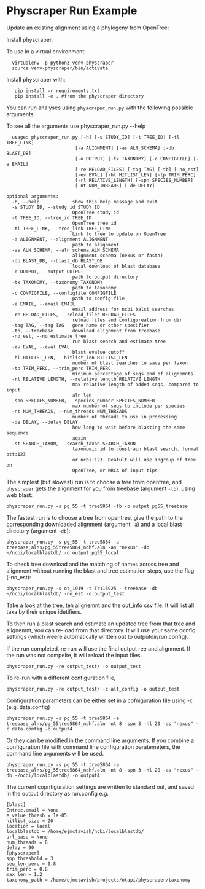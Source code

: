 # Physcraper Run Example



Update an existing alignment using a phylogeny from OpenTree:  

Install physcraper.  

To use in a virtual environment:

```
  virtualenv -p python3 venv-physcraper  
  source venv-physcraper/bin/activate  
```

Install physcraper with:
```
   pip install -r requirements.txt  
   pip install -e . #from the physcraper directory
```

You can run analyses using `physcraper_run.py` with the following possible arguments.

To see all the arguments use  physcraper_run.py --help
```
  usage: physcraper_run.py [-h] [-s STUDY_ID] [-t TREE_ID] [-tl TREE_LINK]
                         [-a ALIGNMENT] [-as ALN_SCHEMA] [-db BLAST_DB]
                         [-o OUTPUT] [-tx TAXONOMY] [-c CONFIGFILE] [-e EMAIL]
                         [-re RELOAD_FILES] [-tag TAG] [-tb] [-no_est]
                         [-ev EVAL] [-hl HITLIST_LEN] [-tp TRIM_PERC]
                         [-rl RELATIVE_LENGTH] [-spn SPECIES_NUMBER]
                         [-nt NUM_THREADS] [-de DELAY]

optional arguments:
  -h, --help            show this help message and exit
  -s STUDY_ID, --study_id STUDY_ID
                        OpenTree study id
  -t TREE_ID, --tree_id TREE_ID
                        OpenTree tree id
  -tl TREE_LINK, --tree_link TREE_LINK
                        Link to tree to update on OpenTree
  -a ALIGNMENT, --alignment ALIGNMENT
                        path to alignment
  -as ALN_SCHEMA, --aln_schema ALN_SCHEMA
                        alignment schema (nexus or fasta)
  -db BLAST_DB, --blast_db BLAST_DB
                        local download of blast database
  -o OUTPUT, --output OUTPUT
                        path to output directory
  -tx TAXONOMY, --taxonomy TAXONOMY
                        path to taxonomy
  -c CONFIGFILE, --configfile CONFIGFILE
                        path to config file
  -e EMAIL, --email EMAIL
                        email address for ncbi balst searches
  -re RELOAD_FILES, --reload_files RELOAD_FILES
                        reload files and configureation from dir
  -tag TAG, --tag TAG   gene name or other specifier
  -tb, --treebase       download alignment from treebase
  -no_est, --no_estimate_tree
                        run blast search and estimate tree
  -ev EVAL, --eval EVAL
                        blast evalue cutoff
  -hl HITLIST_LEN, --hitlist_len HITLIST_LEN
                        number of blast searches to save per taxon
  -tp TRIM_PERC, --trim_perc TRIM_PERC
                        minimum percentage of seqs end of alignemnts
  -rl RELATIVE_LENGTH, --relative_length RELATIVE_LENGTH
                        max relative length of added seqs, compared to input
                        aln len
  -spn SPECIES_NUMBER, --species_number SPECIES_NUMBER
                        max number of seqs to include per species
  -nt NUM_THREADS, --num_threads NUM_THREADS
                        number of threads to use in processing
  -de DELAY, --delay DELAY
                        how long to wait before blasting the same sequence
                        again
  -st SEARCH_TAXON, --search_taxon SEARCH_TAXON
                        taxonomic id to constrain blast search. format ott:123
                        or ncbi:123. Deafult will use ingroup of tree on
                        OpenTree, or MRCA of input tips

```


The simplest (but slowest) run is to choose a tree from opentree, and `physcraper` gets the alignment for you from treebase (argument `-tb`), using web blast:  

    physcraper_run.py -s pg_55 -t tree5864 -tb -o output_pg55_treebase 


The fastest run is to choose a tree from opentree, give the path to the corresponding downloaded alignment (argument `-a`) and a local blast directory (argument `-db`):  

    physcraper_run.py -s pg_55 -t tree5864 -a treebase_alns/pg_55tree5864_ndhf.aln -as "nexus" -db ~/ncbi/localblastdb/ -o output_pg55_local


To check tree download and the matching of names across tree and alignment without running the blast and tree estimation steps, use the flag (-no_est):  
  
    physcraper_run.py -s ot_1919 -t Tr115925 --treebase -db ~/ncbi/localblastdb/ -no_est -o output_test

  Take a look at the tree, teh alignemnt and the out_info csv file. It will list all taxa by their unique idetifiers.


To then run a blast search and estimate an updated tree from that tree and alignemnt, you can re-load from that directory. It will use your same config settings (which weere automatically written out to outputdir/run.config).

If the run completed, re-run will use the final output ree and alignment. If the run was not compelte, it will reload the input files.


    physcraper_run.py -re output_test/ -o output_test


To re-run with a different configuration file, 

    physcraper_run.py -re output_test/ -c alt_config -o output_test



Configuration parameters can be either set in a cofniguration file using -c (e.g. data.config)

    physcraper_run.py -s pg_55 -t tree5864 -a treebase_alns/pg_55tree5864_ndhf.aln -nt 8 -spn 3 -hl 20 -as "nexus" -c data.config -o output4


Or they can be modified in the command line arguments. If you combine a configuration file with command line configuration paratemeters, the command line arguments will be used.

    physcraper_run.py -s pg_55 -t tree5864 -a treebase_alns/pg_55tree5864_ndhf.aln -nt 8 -spn 3 -hl 20 -as "nexus" -db ~/ncbi/localblastdb/ -o output4


The current copnfiguration settings are written to standard out, and saved in the output directory as run.config
e.g. 

    [blast]
    Entrez.email = None
    e_value_thresh = 1e-05
    hitlist_size = 20
    location = local
    localblastdb = /home/ejmctavish/ncbi/localblastdb/
    url_base = None
    num_threads = 8
    delay = 90
    [physcraper]
    spp_threshold = 3
    seq_len_perc = 0.8
    trim_perc = 0.8
    max_len = 1.2
    taxonomy_path = /home/ejmctavish/projects/otapi/physcraper/taxonomy
